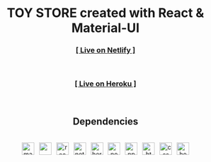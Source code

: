 
<div align="center">
<h1><a id="BudgetAPP">TOY STORE created with React & Material-UI</a></h1>
</div>

<div align="center">
<h3><a href="https://angry-jennings-ef562f.netlify.app/">[ Live on <b>Netlify</b> ]</a></h3>&emsp;
<h3><a href="https://fathomless-everglades-31856.herokuapp.com/">[ Live on <b>Heroku</b> ]</a></h3> 
</div>

<br />

<div align="center">
<h2>Dependencies</h2>
</div>
<br />

<div align="center">
  <img src="https://api.iconify.design/logos:material-ui.svg" alt="material" width="28px" height="28px"/>&ensp;
  <img src="https://api.iconify.design/logos:react.svg" alt"react" width="28px" height="28px"/>&ensp;
  <img src="https://api.iconify.design/logos:react-router.svg" alt="react-router" width="28px" height="28px" />&ensp;
  <img src="https://api.iconify.design/vscode-icons:file-type-netlify.svg" alt="netlify" width="28px" height="28px"/>&ensp;
  <img src="https://api.iconify.design/logos:heroku-icon.svg" alt="heroku" width="28px" height="28px"/>&ensp;
  <img src="https://api.iconify.design/vscode-icons:file-type-node.svg" alt="node" width="28px" height="28px"/>&ensp;
  <img src="https://api.iconify.design/logos:npm-2.svg" alt="npm" width="28px" height="28px"/>&ensp;
  <img src="https://api.iconify.design/logos:html-5.svg" alt="html" width="28px" height="28px"/>&ensp;
  <img src= "https://api.iconify.design/logos:css-3.svg" alt="css" width="28px" height="28px"/>&ensp; 
  <img src="https://api.iconify.design/logos:homebrew.svg" alt="homebrew" width="28px" height="28px"/>
</div>
<br />

